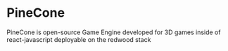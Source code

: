 # PineCone
PineCone is open-source Game Engine developed for 3D games inside of react-javascript deployable on the redwood stack 
